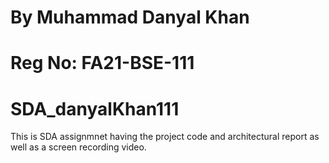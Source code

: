 
# By Muhammad Danyal Khan 
# Reg No: FA21-BSE-111


# SDA_danyalKhan111
This is SDA assignmnet having the project code and architectural report as well as a screen recording video.


